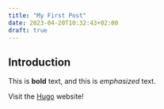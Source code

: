 ```yaml
---
title: "My First Post"
date: 2023-04-20T10:32:43+02:00
draft: true
---
```

## Introduction

This is **bold** text, and this is *emphasized* text.

Visit the [Hugo](https://gohugo.io) website!

